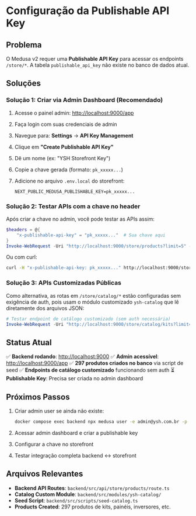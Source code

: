 # Configuração da Publishable API Key

## Problema

O Medusa v2 requer uma **Publishable API Key** para acessar os endpoints `/store/*`.
A tabela `publishable_api_key` não existe no banco de dados atual.

## Soluções

### Solução 1: Criar via Admin Dashboard (Recomendado)

1. Acesse o painel admin: <http://localhost:9000/app>
2. Faça login com suas credenciais de admin
3. Navegue para: **Settings** → **API Key Management**
4. Clique em **"Create Publishable API Key"**
5. Dê um nome (ex: "YSH Storefront Key")
6. Copie a chave gerada (formato: `pk_xxxxx...`)
7. Adicione no arquivo `.env.local` do storefront:

   ```tsx
   NEXT_PUBLIC_MEDUSA_PUBLISHABLE_KEY=pk_xxxxx...
   ```

### Solução 2: Testar APIs com a chave no header

Após criar a chave no admin, você pode testar as APIs assim:

```powershell
$headers = @{
    "x-publishable-api-key" = "pk_xxxxx..."  # Sua chave aqui
}
Invoke-WebRequest -Uri "http://localhost:9000/store/products?limit=5" -Headers $headers
```

Ou com curl:

```bash
curl -H "x-publishable-api-key: pk_xxxxx..." http://localhost:9000/store/products?limit=5
```

### Solução 3: APIs Customizadas Públicas

Como alternativa, as rotas em `/store/catalog/*` estão configuradas sem exigência de auth,
pois usam o módulo customizado `ysh-catalog` que lê diretamente dos arquivos JSON:

```powershell
# Testar endpoint de catálogo customizado (sem auth necessária)
Invoke-WebRequest -Uri "http://localhost:9000/store/catalog/kits?limit=5"
```

## Status Atual

✅ **Backend rodando**: <http://localhost:9000>
✅ **Admin acessível**: <http://localhost:9000/app>
✅ **297 produtos criados no banco** via script de seed
✅ **Endpoints de catálogo customizado** funcionando sem auth
⏳ **Publishable Key**: Precisa ser criada no admin dashboard

## Próximos Passos

1. Criar admin user se ainda não existe:

   ```bash
   docker compose exec backend npx medusa user -e admin@ysh.com.br -p supersecret
   ```

2. Acessar admin dashboard e criar a publishable key

3. Configurar a chave no storefront

4. Testar integração completa backend ↔ storefront

## Arquivos Relevantes

- **Backend API Routes**: `backend/src/api/store/products/route.ts`
- **Catalog Custom Module**: `backend/src/modules/ysh-catalog/`
- **Seed Script**: `backend/src/scripts/seed-catalog.ts`
- **Products Created**: 297 produtos de kits, painéis, inversores, etc.
